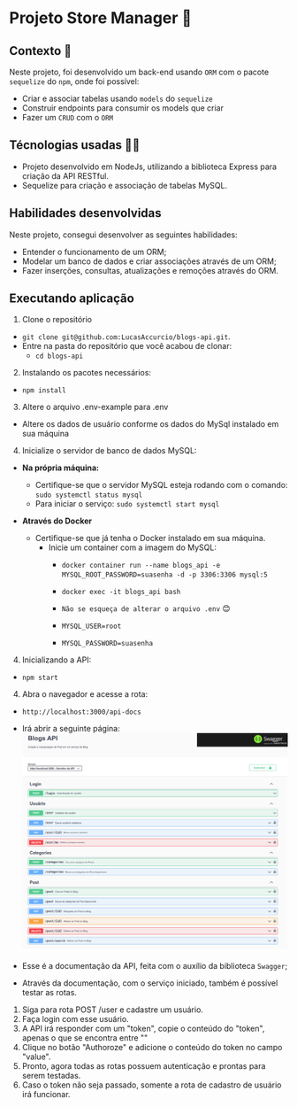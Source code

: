 # Projeto Store Manager :memo:

## Contexto :selfie:

Neste projeto, foi desenvolvido um back-end usando `ORM` com o pacote `sequelize` do `npm`, onde foi possível:
 - Criar e associar tabelas usando `models` do `sequelize`
 - Construir endpoints para consumir os models que criar 
 - Fazer um `CRUD` com o `ORM`

## Técnologias usadas :technologist:

- Projeto desenvolvido em NodeJs, utilizando a biblioteca Express para criação da API RESTful.
- Sequelize para criação e associação de tabelas MySQL.

## Habilidades desenvolvidas

Neste projeto, consegui desenvolver as seguintes habilidades:

- Entender o funcionamento de um ORM;
- Modelar um banco de dados e criar associações através de um ORM;
- Fazer inserções, consultas, atualizações e remoções através do ORM.

## Executando aplicação

1. Clone o repositório
  * `git clone git@github.com:LucasAccurcio/blogs-api.git`.
  * Entre na pasta do repositório que você acabou de clonar:
    * `cd blogs-api`

2. Instalando os pacotes necessários:
  - `npm install`

3. Altere o arquivo .env-example para .env
  * Altere os dados de usuário conforme os dados do MySql instalado em sua máquina

4. Inicialize o servidor de banco de dados MySQL:
  - **Na própria máquina:**
    * Certifique-se que o servidor MySQL esteja rodando com o comando:
      `sudo systemctl status mysql`
    - Para iniciar o serviço:
      `sudo systemctl start mysql`
    
  - **Através do Docker**
    * Certifique-se que já tenha o Docker instalado em sua máquina.
      - Inicie um container com a imagem do MySQL:
        * `docker container run --name blogs_api -e MYSQL_ROOT_PASSWORD=suasenha -d -p 3306:3306 mysql:5`
        * `docker exec -it blogs_api bash`
         
        * `Não se esqueça de alterar o arquivo .env` :blush:
        * `MYSQL_USER=root`
        * `MYSQL_PASSWORD=suasenha`
        

4. Inicializando a API:
  - `npm start`

4. Abra o navegador e acesse a rota:
  - `http://localhost:3000/api-docs`

  - Irá abrir a seguinte página:
  ![Documentacao](/images/rotas-swagger.png)

  - Esse é a documentação da API, feita com o auxílio da biblioteca `Swagger`;
  - Através da documentação, com o serviço iniciado, também é possível testar as rotas.
  
  1. Siga para rota POST /user e cadastre um usuário.
  2. Faça login com esse usuário.
  3. A API irá responder com um "token", copie o conteúdo do "token", apenas o que se encontra entre ""
  4. Clique no botão "Authoroze" e adicione o conteúdo do token no campo "value".
  5. Pronto, agora todas as rotas possuem autenticação e prontas para serem testadas.
  6. Caso o token não seja passado, somente a rota de cadastro de usuário irá funcionar.


